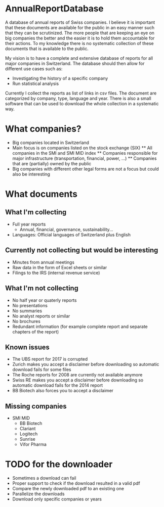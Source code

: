 # AnnualReportDatabase
A database of annual reports of Swiss companies. I believe it is important that these documents are available for the public in an easy manner such that they can be scrutinized. The more people that are keeping an eye on big companies the better and the easier it is to hold them accountable for their actions. To my knowledge there is no systematic collection of these documents that is available to the public. 

My vision is to have a complete and extensive database of reports for all major companies in Switzerland. The database should then allow for different use cases such as:
* Investigating the history of a specific company
* Run statistical analysis


Currently I collect the reports as list of links in csv files. The document are categorized by company, type, language and year. There is also a small software that can be used to download the whole collection in a systematic way. 

# What companies?
* Big companies located in Switzerland
* Main focus is on companies listed on the stock exchange (SIX)
** All companies in the SMI and SMI MID index
** Companies responsible for major infrastructure (transportation, financial, power, ...)
** Companies that are (partially) owned by the public
* Big companies with different other legal forms are not a focus but could also be interesting

# What documents
## What I'm collecting
* Full year reports
  * Annual, financial, governance, sustainability...
* Languages: Official languages of Switzerland plus English

## Currently not collecting but would be interesting
* Minutes from annual meetings
* Raw data in the form of Excel sheets or similar
* Filings to the IRS (internal revenue service)

## What I'm not collecting
* No half year or quaterly reports
* No presentations
* No summaries
* No analyst reports or similar
* No brochures
* Redundant information (for example complete report and separate chapters of the report)

## Known issues
* The UBS report for 2017 is corrupted
* Zurich makes you accept a disclaimer before downloading so automatic download fails for some files
* The Roche reports for 2008 are currently not available anymore
* Swiss RE makes you accept a disclaimer before downloading so automatic download fails for the 2014 report
* BB Biotech also forces you to accept a disclaimer

## Missing companies
* SMI MID
  * BB Biotech
  * Clariant
  * Logitech
  * Sunrise
  * Vifor Pharma

# TODO for the downloader
* Sometimes a download can fail
* Proper support to check if the download resulted in a valid pdf
* Compare the newly downloaded pdf to an existing one
* Parallelize the downloads
* Download only specific companies or years